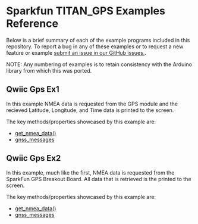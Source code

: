 # Sparkfun TITAN_GPS Examples Reference
Below is a brief summary of each of the example programs included in this repository. To report a bug in any of these examples or to request a new feature or example [submit an issue in our GitHub issues.](https://github.com/sparkfun/qwiic_titan_gps_py/issues). 

NOTE: Any numbering of examples is to retain consistency with the Arduino library from which this was ported. 

## Qwiic Gps Ex1
In this example NMEA data is requested from the GPS module and the recieved Latitude, Longitude, and Time data is printed to the screen.

The key methods/properties showcased by this example are: 
- [get_nmea_data()](https://docs.sparkfun.com/qwiic_titan_gps_py/classqwiic__titan__gps_1_1_qwiic_titan_gps.html#a4b88d6bbd3acf09b379fce2c6ce3ca52)
- [gnss_messages](https://docs.sparkfun.com/qwiic_titan_gps_py/classqwiic__titan__gps_1_1_qwiic_titan_gps.html#af002fb88446a4547f6b9564b264e9f39)

## Qwiic Gps Ex2
In this example, much like the first, NMEA data is requested from the SparkFun
GPS Breakout Board. All data that is retrieved is the printed to the screen.

The key methods/properties showcased by this example are: 
- [get_nmea_data()](https://docs.sparkfun.com/qwiic_titan_gps_py/classqwiic__titan__gps_1_1_qwiic_titan_gps.html#a4b88d6bbd3acf09b379fce2c6ce3ca52)
- [gnss_messages](https://docs.sparkfun.com/qwiic_titan_gps_py/classqwiic__titan__gps_1_1_qwiic_titan_gps.html#af002fb88446a4547f6b9564b264e9f39)
